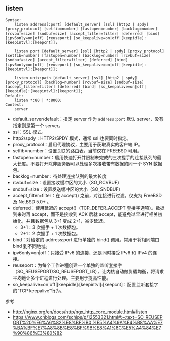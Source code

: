listen
---

```
Syntax:
    listen address[:port] [default_server] [ssl] [http2 | spdy] [proxy_protocol] [setfib=number] [fastopen=number] [backlog=number] [rcvbuf=size] [sndbuf=size] [accept_filter=filter] [deferred] [bind] [ipv6only=on|off] [reuseport] [so_keepalive=on|off|[keepidle]:[keepintvl]:[keepcnt]];

    listen port [default_server] [ssl] [http2 | spdy] [proxy_protocol] [setfib=number] [fastopen=number] [backlog=number] [rcvbuf=size] [sndbuf=size] [accept_filter=filter] [deferred] [bind] [ipv6only=on|off] [reuseport] [so_keepalive=on|off|[keepidle]:[keepintvl]:[keepcnt]];

    listen unix:path [default_server] [ssl] [http2 | spdy] [proxy_protocol] [backlog=number] [rcvbuf=size] [sndbuf=size] [accept_filter=filter] [deferred] [bind] [so_keepalive=on|off|[keepidle]:[keepintvl]:[keepcnt]];
Default:
    listen *:80 | *:8000;
Context:
    server
```

- default_server/default：指定 server 作为 `address:port` 默认 server，没有指定则是第一个 server。
- ssl：SSL 模式。
- http2/spdy：HTTP2/SPDY 模式，通常 ssl 也要同时指定。
- proxy_protocol：启用代理协议，主要用于获取真实的客户端 IP。
- setfib=number：设置关联的路由表，当前仅在 FREEBSD 可用。
- fastopen=number：启用快速打开并限制未完成的三次握手的连接队列的最大长度。不要打开除非服务器可以处理多次接收带有数据的同一个 SYN 数据包。
- backlog=number：待处理连接队列的最大长度
- rcvbuf=size：设置接收缓冲区的大小（SO_RCVBUF）
- sndbuf=size：设置发送缓冲区的大小（SO_SNDBUF）
- accept_filter=filter：在 accept() 之前，对连接进行过滤。仅支持 FreeBSD 及 NetBSD 5.0+ 。
- deferred：使用延迟的 accept()（TCP_DEFER_ACCEPT 套接字选项）。数据到来时再 accept，而不是接收到 ACK 后就 accept，能避免过早进行相关初始化，并且数据包从 3+1 变成 2+1，减少延迟。
  - 3+1：3 次握手 + 1 次数据包。
  - 2+1：2 次握手 + 1 次数据包。
- bind：对给定的 address:port 进行单独的 bind() 调用。常用于将相同端口 bind 到不同地址。
- ipv6only=on|off：只接受 IPv6 的连接，还是同时接受 IPv6 和 IPv4 的连接。
- reuseport：为每个工作进程创建一个单独的监听套接字（SO_REUSEPORT/SO_REUSEPORT_LB），让内核自动做负载均衡，将请求平均地让多个进程进行处理。主要用于提高性能。
- so_keepalive=on|off|[keepidle]:[keepintvl]:[keepcnt]：配置监听套接字的“TCP keepalive”行为。

参考

- http://nginx.org/en/docs/http/ngx_http_core_module.html#listen
- https://www.cnblogs.com/schips/p/12553321.html#:~:text=SO_REUSEPORT%20%E6%A6%82%E8%BF%B0,%E5%A4%9A%E4%B8%AA%E7%BA%BF%E7%A8%8B%E8%BF%9B%E8%A1%8C%E5%A4%84%E7%90%86%E3%80%82
